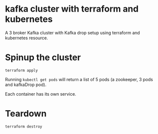 # kafka cluster with terraform and kubernetes

A 3 broker Kafka cluster with Kafka drop setup using terraform and kubernetes resource.

# Spinup the cluster

```shell
terraform apply
```

Running `kubectl get pods` will return a list of 5 pods (a zookeeper, 3 pods and kafkaDrop pod).

Each container has its own service.

# Teardown

```shell
terraform destroy
```
